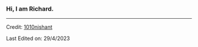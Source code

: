 ### Hi, I am Richard.

----------------------------------------------------------------------
Credit: [1010nishant](https://github.com/1010nishant)

Last Edited on: 29/4/2023
